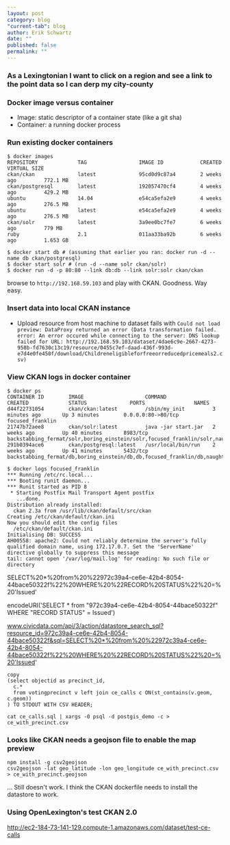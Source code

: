 ```yaml
---
layout: post
category: blog
"current-tab": blog
author: Erik Schwartz
date: ""
published: false
permalink: ""
---
```


### As a Lexingtonian I want to click on a region and see a link to the point data so I can derp my city-county

### Docker image versus container

* Image: static descriptor of a container state (like a git sha)
* Container: a running docker process

### Run existing docker containers


```
$ docker images
REPOSITORY             TAG                 IMAGE ID            CREATED             VIRTUAL SIZE
ckan/ckan              latest              95cd0d9c87a4        2 weeks ago         772.1 MB
ckan/postgresql        latest              192057470cf4        4 weeks ago         429.2 MB
ubuntu                 14.04               e54ca5efa2e9        4 weeks ago         276.5 MB
ubuntu                 latest              e54ca5efa2e9        4 weeks ago         276.5 MB
ckan/solr              latest              3a9ee0bc7fe7        6 weeks ago         779 MB
ruby                   2.1                 011aa33ba92b        6 weeks ago         1.653 GB
```

```
$ docker start db # (assuming that earlier you ran: docker run -d --name db ckan/postgresql)
$ docker start solr # (run -d --name solr ckan/solr)
$ docker run -d -p 80:80 --link db:db --link solr:solr ckan/ckan
```

browse to `http://192.168.59.103` and play with CKAN. Goodness. Way easy.

### Insert data into local CKAN instance

* Upload resource from host machine to dataset fails with `Could not load preview: DataProxy returned an error (Data transformation failed. error: An error occured while connecting to the server: DNS lookup failed for URL: http://192.168.59.103/dataset/4dae6c9e-2667-4273-958b-fd7630c13c19/resource/0455c7ef-daad-436f-993d-e7d4e0fe450f/download/Childreneligibleforfreeorreducedpricemeals2.csv)`


### View CKAN logs in docker container

```
$ docker ps
CONTAINER ID        IMAGE                    COMMAND               CREATED             STATUS              PORTS                NAMES
d44f22731054        ckan/ckan:latest         /sbin/my_init         3 minutes ago       Up 3 minutes        0.0.0.0:80->80/tcp   focused_franklin                                                                              
21747b72aee8        ckan/solr:latest         java -jar start.jar   2 weeks ago         Up 40 minutes       8983/tcp             backstabbing_fermat/solr,boring_einstein/solr,focused_franklin/solr,naughty_fermi/solr,solr   
291b0394ace6        ckan/postgresql:latest   /usr/local/bin/run    2 weeks ago         Up 41 minutes       5432/tcp             backstabbing_fermat/db,boring_einstein/db,db,focused_franklin/db,naughty_fermi/db             
```

```
$ docker logs focused_franklin
*** Running /etc/rc.local...
*** Booting runit daemon...
*** Runit started as PID 8
 * Starting Postfix Mail Transport Agent postfix
   ...done.
Distribution already installed:
  ckan 2.3a from /usr/lib/ckan/default/src/ckan
Creating /etc/ckan/default/ckan.ini
Now you should edit the config files
  /etc/ckan/default/ckan.ini
Initialising DB: SUCCESS
AH00558: apache2: Could not reliably determine the server's fully qualified domain name, using 172.17.0.7. Set the 'ServerName' directive globally to suppress this message
tail: cannot open '/var/log/mail.log' for reading: No such file or directory
```

SELECT%20*%20from%20%22972c39a4-ce6e-42b4-8054-44bace50322f%22%20WHERE%20%22RECORD%20STATUS%22%20=%20'Issued'


encodeURI('SELECT * from "972c39a4-ce6e-42b4-8054-44bace50322f" WHERE "RECORD STATUS" = Issued')

www.civicdata.com/api/3/action/datastore_search_sql?resource_id=972c39a4-ce6e-42b4-8054-44bace50322f&sql=SELECT%20*%20from%20%22972c39a4-ce6e-42b4-8054-44bace50322f%22%20WHERE%20%22RECORD%20STATUS%22%20=%20'Issued'

```
copy
(select objectid as precinct_id,
  c.*
  from votingprecinct v left join ce_calls c ON(st_contains(v.geom, c.geom))
) TO STDOUT WITH CSV HEADER;
```

`cat ce_calls.sql | xargs -0 psql -d postgis_demo -c > ce_with_precinct.csv`

### Looks like CKAN needs a geojson file to enable the map preview


```
npm install -g csv2geojson
csv2geojson -lat geo_latitude -lon geo_longitude ce_with_precinct.csv  > ce_with_precinct.geojson
```

... Still doesn't work. I think the CKAN dockerfile needs to install the datastore to work.

### Using OpenLexington's test CKAN 2.0

http://ec2-184-73-141-129.compute-1.amazonaws.com/dataset/test-ce-calls